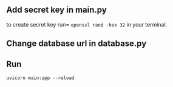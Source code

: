 ## Add secret key in main.py

to create secret key run= `openssl rand -hex 32` in your terminal.

## Change database url in database.py

## Run

`uvicorn main:app --reload`
